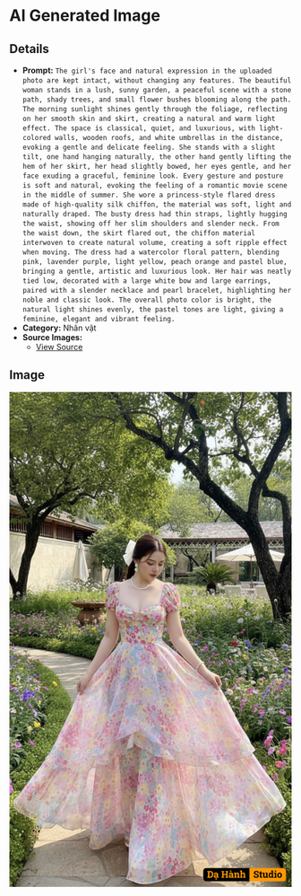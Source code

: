 # AI Generated Image

## Details
- **Prompt:** `The girl's face and natural expression in the uploaded photo are kept intact, without changing any features. The beautiful woman stands in a lush, sunny garden, a peaceful scene with a stone path, shady trees, and small flower bushes blooming along the path.
The morning sunlight shines gently through the foliage, reflecting on her smooth skin and skirt, creating a natural and warm light effect.
The space is classical, quiet, and luxurious, with light-colored walls, wooden roofs, and white umbrellas in the distance, evoking a gentle and delicate feeling.
She stands with a slight tilt, one hand hanging naturally, the other hand gently lifting the hem of her skirt, her head slightly bowed, her eyes gentle, and her face exuding a graceful, feminine look.
Every gesture and posture is soft and natural, evoking the feeling of a romantic movie scene in the middle of summer.
She wore a princess-style flared dress made of high-quality silk chiffon, the material was soft, light and naturally draped.
The busty dress had thin straps, lightly hugging the waist, showing off her slim shoulders and slender neck.
From the waist down, the skirt flared out, the chiffon material interwoven to create natural volume, creating a soft ripple effect when moving.
The dress had a watercolor floral pattern, blending pink, lavender purple, light yellow, peach orange and pastel blue, bringing a gentle, artistic and luxurious look.
Her hair was neatly tied low, decorated with a large white bow and large earrings, paired with a slender necklace and pearl bracelet, highlighting her noble and classic look.
The overall photo color is bright, the natural light shines evenly, the pastel tones are light, giving a feminine, elegant and vibrant feeling. `
- **Category:** Nhân vật
- **Source Images:**
  - [View Source](https://raw.githubusercontent.com/lenzcomvth/Somethings/main/Models/Female/Female.png)

## Image
![AI Generated Image](./image-2025-10-15T09-40-55-948Z-g6qog.png)